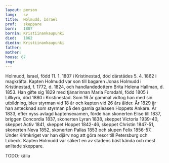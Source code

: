 ```yaml
---
layout: person
lang:   sv
title:  Holmudd, Israel
prof:   skeppare
born:   1807
bornin: Kristiinankaupunki
died:   1862
diedin: Kristiinankaupunki
father:
mother:
house: 67
img:
---
```

Holmudd, Israel, född 11. 1. 1807 i Kristinestad, död därstädes 5. 4. 1862 i magkräfta. Kapten Holmudd var son till bagaren Jonas Holmudd i Kristinestad, f. 1772, d. 1824, och handlandedottern Brita Helena Hallman, d. 1853. Han gifte sig 1829 med tjänarinnan Maria Forsdahl, född 1805 i Lillkyro, död 1880 i Kristinestad. Som 16 år gammal vidtog han med sin utbildning, blev styrman vid 18 år och kapten vid 26 års ålder. År 1829 är han antecknad som styrman på den gamla galeasen Hoppets Ankare. År 1833, efter nyss avlagd kaptensexamen, förde han skonerten Elise till 1837, briggen Concordia 1837, skonerten Lyran 1838, skeppet Victoria 1939-40, skeppet Activ 1841, skeppet Hoppet 1842-46, skeppet Christin 1847-51, skonerten Neva 1852, skonerten Pallas 1853 och slupen Felix 1856-57. Under Krimkriget var han djärv nog att göra resor till Petersburg och Lübeck. Kapten Holmudd var säkert en av stadens bäst kända och mest anlitade skeppare.

TODO: källa